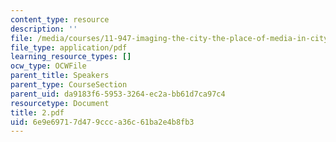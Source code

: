 ```yaml
---
content_type: resource
description: ''
file: /media/courses/11-947-imaging-the-city-the-place-of-media-in-city-design-and-development-fall-1998/6e9e69717d479ccca36c61ba2e4b8fb3_2.pdf
file_type: application/pdf
learning_resource_types: []
ocw_type: OCWFile
parent_title: Speakers
parent_type: CourseSection
parent_uid: da9183f6-5953-3264-ec2a-bb61d7ca97c4
resourcetype: Document
title: 2.pdf
uid: 6e9e6971-7d47-9ccc-a36c-61ba2e4b8fb3
---
```

